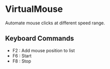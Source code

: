 # VirtualMouse
Automate mouse clicks at different speed range.



## Keyboard Commands
- F2 : Add mouse position to list
- F6 : Start
- F8 : Stop
